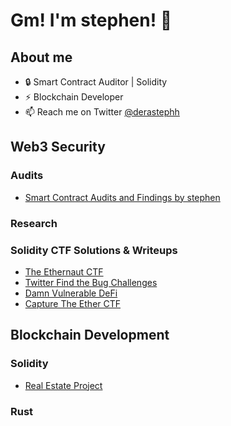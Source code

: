 # Gm! I'm stephen! 👋

## About me
- 🔒 Smart Contract Auditor | Solidity
- ⚡ Blockchain Developer
- 📫 Reach me on Twitter [@derastephh](https://x.com/derastephh)

## Web3 Security

### Audits
- [Smart Contract Audits and Findings by stephen](https://github.com/Derastephh/audits)

### Research

### Solidity CTF Solutions & Writeups
- [The Ethernaut CTF](https://github.com/Derastephh/ethernaut-solutions)
- [Twitter Find the Bug Challenges](https://github.com/Derastephh/Twitter-SC-FindTheBug-Challenges)
- [Damn Vulnerable DeFi](#)
- [Capture The Ether CTF](#)

## Blockchain Development

### Solidity
- [Real Estate Project](https://github.com/Derastephh/##)

### Rust
